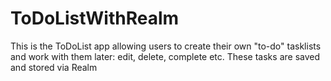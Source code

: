 # ToDoListWithRealm

This is the ToDoList app allowing users to create their own "to-do" tasklists and work with them later: edit, delete, complete etc. 
These tasks are saved and stored via Realm
